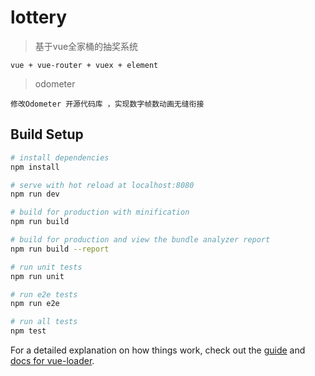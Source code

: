 # lottery

> 基于vue全家桶的抽奖系统

```
vue + vue-router + vuex + element 
```

> odometer
```
修改Odometer 开源代码库 ，实现数字帧数动画无缝衔接
```


## Build Setup

``` bash
# install dependencies
npm install

# serve with hot reload at localhost:8080
npm run dev

# build for production with minification
npm run build

# build for production and view the bundle analyzer report
npm run build --report

# run unit tests
npm run unit

# run e2e tests
npm run e2e

# run all tests
npm test
```

For a detailed explanation on how things work, check out the [guide](http://vuejs-templates.github.io/webpack/) and [docs for vue-loader](http://vuejs.github.io/vue-loader).
